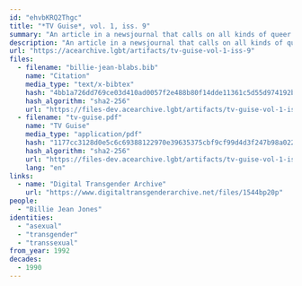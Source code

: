 ```yaml
---
id: "ehvbKRQ2Thgc"
title: "*TV Guise*, vol. 1, iss. 9"
summary: "An article in a newsjournal that calls on all kinds of queer folks, including asexuals, to form a PAC"
description: "An article in a newsjournal that calls on all kinds of queer folks, including asexuals, to connect on issues of political need and form a PAC (CW: dated language about trans people)"
url: "https://acearchive.lgbt/artifacts/tv-guise-vol-1-iss-9"
files:
  - filename: "billie-jean-blabs.bib"
    name: "Citation"
    media_type: "text/x-bibtex"
    hash: "4bb1a726dd769ce03d410ad0057f2e488b80f14dde11361c5d55d974192b4aa5"
    hash_algorithm: "sha2-256"
    url: "https://files-dev.acearchive.lgbt/artifacts/tv-guise-vol-1-iss-9/billie-jean-blabs.bib"
  - filename: "tv-guise.pdf"
    name: "TV Guise"
    media_type: "application/pdf"
    hash: "1177cc3128d0e5c6c69388122970e39635375cbf9cf99d4d3f247b98a0221103"
    hash_algorithm: "sha2-256"
    url: "https://files-dev.acearchive.lgbt/artifacts/tv-guise-vol-1-iss-9/tv-guise.pdf"
    lang: "en"
links:
  - name: "Digital Transgender Archive"
    url: "https://www.digitaltransgenderarchive.net/files/1544bp20p"
people:
  - "Billie Jean Jones"
identities:
  - "asexual"
  - "transgender"
  - "transsexual"
from_year: 1992
decades:
  - 1990
---
```

